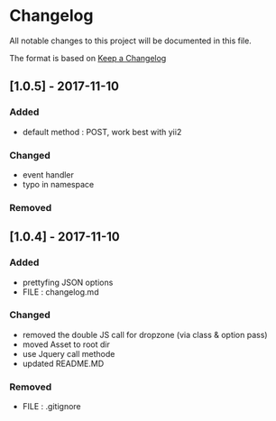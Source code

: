 # Changelog
All notable changes to this project will be documented in this file.

The format is based on [Keep a Changelog](http://keepachangelog.com/en/1.0.0/)

## [1.0.5] - 2017-11-10
### Added
 - default method : POST, work best with yii2
### Changed
 - event handler
 - typo in namespace
### Removed

## [1.0.4] - 2017-11-10

### Added
- prettyfing JSON options
- FILE : changelog.md

### Changed
 - removed the double JS call for dropzone (via class & option pass)
 - moved Asset to root dir
 - use Jquery call methode
 - updated README.MD

### Removed
- FILE : .gitignore
